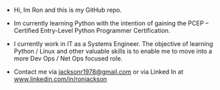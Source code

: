 - Hi, Im Ron and this is my GitHub repo. 
- Im currently learning Python with the intention of gaining the PCEP – Certified Entry-Level Python Programmer Certification. 
- I currently work in IT as a Systems Engineer. The objective of learning Python / Linux and other valuable skills is to enable me to move into a more Dev Ops / Net Ops focused role. 

- Contact me via jacksonr1978@gmail.com or via Linked In at www.linkedin.com/in/ronjackson

<!---
Jaron1978/Jaron1978 is a ✨ special ✨ repository because its `README.md` (this file) appears on your GitHub profile.
You can click the Preview link to take a look at your changes.
--->
